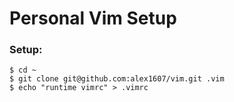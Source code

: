 # Personal Vim Setup

### Setup:
```
$ cd ~
$ git clone git@github.com:alex1607/vim.git .vim
$ echo "runtime vimrc" > .vimrc
```
